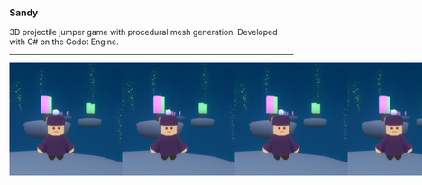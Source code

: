 ### Sandy
3D projectile jumper game with procedural mesh generation. Developed with C# on the Godot Engine.

---
<div style="display:flex;">
  <img src="/thumbnail.png" width="200"/>
  <img src="/thumbnail.png" width="200"/>
  <img src="/thumbnail.png" width="200"/>
  <img src="/thumbnail.png" width="200"/>
  <img src="/thumbnail.png" width="200"/>
  <img src="/thumbnail.png" width="200"/>
  <img src="/thumbnail.png" width="200"/>
  <img src="/thumbnail.png" width="200"/>
  <img src="/thumbnail.png" width="200"/>
  <img src="/thumbnail.png" width="200"/>
  <img src="/thumbnail.png" width="200"/>
  <img src="/thumbnail.png" width="200"/>
</div>
